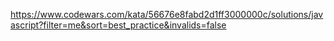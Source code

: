 https://www.codewars.com/kata/56676e8fabd2d1ff3000000c/solutions/javascript?filter=me&sort=best_practice&invalids=false